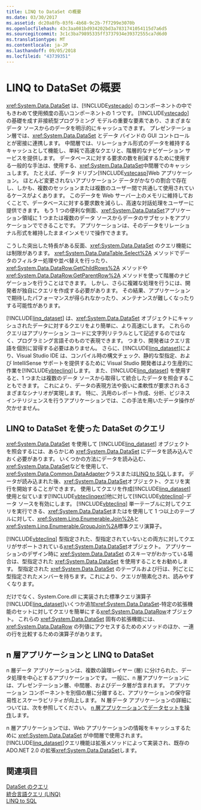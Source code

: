 ```yaml
---
title: LINQ to DataSet の概要
ms.date: 03/30/2017
ms.assetid: dc20a8fb-03f6-4b68-9c2b-7f7299e3070b
ms.openlocfilehash: 43c3aa081bd934202bd3a7831741054115d7a6d5
ms.sourcegitcommit: 3c1c3ba79895335ff3737934e39372555ca7d6d0
ms.translationtype: MT
ms.contentlocale: ja-JP
ms.lasthandoff: 09/05/2018
ms.locfileid: "43739351"
---
```

# <a name="linq-to-dataset-overview"></a>LINQ to DataSet の概要
<xref:System.Data.DataSet> は、[!INCLUDE[vstecado](../../../../includes/vstecado-md.md)] のコンポーネントの中でもきわめて使用頻度の高いコンポーネントの 1 つです。 [!INCLUDE[vstecado](../../../../includes/vstecado-md.md)] の基礎を成す非接続型プログラミング モデルの重要な要素であり、さまざまなデータ ソースからのデータを明示的にキャッシュできます。 プレゼンテーション層では、<xref:System.Data.DataSet> とデータ バインドの GUI コントロールとが密接に連携します。 中間層では、リレーショナル形式のデータを維持するキャッシュとして機能し、単純で高速なクエリと、階層的なナビゲーション サービスを提供します。 データベースに対する要求の数を削減するために使用する一般的な手法は、使用する、<xref:System.Data.DataSet>中間層でのキャッシュします。 たとえば、データ ドリブン[!INCLUDE[vstecasp](../../../../includes/vstecasp-md.md)]Web アプリケーション。 ほとんど変更されないアプリケーション データがかなりの割合で存在し、しかも、複数のセッションまたは複数のユーザー間で共通して使用されているケースがよくあります。 このデータを Web サーバー上のメモリに維持しておくことで、データベースに対する要求数を減らし、高速な対話処理をユーザーに提供できます。 もう 1 つの便利な側面、<xref:System.Data.DataSet>アプリケーション領域に 1 つまたは複数のデータ ソースからデータのサブセットをアプリケーションでできることです。 アプリケーションは、そのデータをリレーショナル形式を維持したままインメモリで操作できます。  
  
 こうした突出した特長がある反面、<xref:System.Data.DataSet> のクエリ機能には制限があります。 <xref:System.Data.DataTable.Select%2A> メソッドでデータのフィルター処理や並べ替えを行ったり、<xref:System.Data.DataRow.GetChildRows%2A> メソッドや <xref:System.Data.DataRow.GetParentRow%2A> メソッドを使って階層のナビゲーションを行うことはできます。 しかし、さらに複雑な処理を行うには、開発者が独自にクエリを作成する必要があります。 その結果、アプリケーションで期待したパフォーマンスが得られなかったり、メンテナンスが難しくなったりする可能性があります。  
  
 [!INCLUDE[linq_dataset](../../../../includes/linq-dataset-md.md)] は、<xref:System.Data.DataSet> オブジェクトにキャッシュされたデータに対するクエリをより簡単に、より高速にします。 これらのクエリはアプリケーション コードに文字列リテラルとして記述するのではなく、プログラミング言語そのもので表現できます。 つまり、開発者はクエリ言語を個別に習得する必要はありません。 さらに、[!INCLUDE[linq_dataset](../../../../includes/linq-dataset-md.md)]により、Visual Studio IDE は、コンパイル時の構文チェック、静的な型指定、および IntelliSense サポートを提供するために Visual Studio 開発者はより生産的に作業を[!INCLUDE[vbteclinq](../../../../includes/vbteclinq-md.md)]します。 また、[!INCLUDE[linq_dataset](../../../../includes/linq-dataset-md.md)] を使用すると、1 つまたは複数のデータ ソースから取得して統合したデータを照会することもできます。 これにより、データの表現方法や扱いに柔軟性が要求されるさまざまなシナリオが実現します。 特に、汎用のレポート作成、分析、ビジネス インテリジェンスを行うアプリケーションでは、この手法を用いたデータ操作が欠かせません。  
  
## <a name="querying-datasets-using-linq-to-dataset"></a>LINQ to DataSet を使った DataSet のクエリ  
 <xref:System.Data.DataSet> を使用して [!INCLUDE[linq_dataset](../../../../includes/linq-dataset-md.md)] オブジェクトを照会するには、あらかじめ <xref:System.Data.DataSet> にデータを読み込んでおく必要があります。 いくつかの方法にデータを読み込む、<xref:System.Data.DataSet>などを使用して、<xref:System.Data.Common.DataAdapter>クラスまたは[LINQ to SQL](../../../../docs/framework/data/adonet/sql/linq/index.md)します。 データが読み込まれた後、<xref:System.Data.DataSet>オブジェクト、クエリを実行を開始することができます。 使用してクエリを作成[!INCLUDE[linq_dataset](../../../../includes/linq-dataset-md.md)]使用と似ています[!INCLUDE[vbteclinqext](../../../../includes/vbteclinqext-md.md)]他に対して[!INCLUDE[vbteclinq](../../../../includes/vbteclinq-md.md)]-データ ソースを有効にします。 [!INCLUDE[vbteclinq](../../../../includes/vbteclinq-md.md)] 単一テーブルに対してクエリを実行できる、<xref:System.Data.DataSet>またはを使用して 1 つ以上のテーブルに対して、<xref:System.Linq.Enumerable.Join%2A>と<xref:System.Linq.Enumerable.GroupJoin%2A>標準クエリ演算子。  
  
 [!INCLUDE[vbteclinq](../../../../includes/vbteclinq-md.md)] 型指定された、型指定されていないとの両方に対してクエリがサポートされている<xref:System.Data.DataSet>オブジェクト。 アプリケーションのデザイン時に <xref:System.Data.DataSet> のスキーマがわかっている場合は、型指定された <xref:System.Data.DataSet> を使用することをお勧めします。 型指定された <xref:System.Data.DataSet> のテーブルおよび行は、列ごとに型指定されたメンバーを持ちます。これにより、クエリが簡素化され、読みやすくなります。  
  
 だけでなく、System.Core.dll に実装された標準クエリ演算子[!INCLUDE[linq_dataset](../../../../includes/linq-dataset-md.md)]いくつか追加<xref:System.Data.DataSet>-特定の拡張機能のセットに対してクエリを簡単にする<xref:System.Data.DataRow>オブジェクト。 これらの <xref:System.Data.DataSet> 固有の拡張機能には、<xref:System.Data.DataRow> の列値にアクセスするためのメソッドのほか、一連の行を比較するための演算子があります。  
  
## <a name="n-tier-applications-and-linq-to-dataset"></a>n 層アプリケーションと LINQ to DataSet  
 n 層データ アプリケーションは、複数の論理レイヤー (層) に分けられた、データ処理を中心とするアプリケーションです。 一般に、n 層アプリケーションには、プレゼンテーション層、中間層、およびデータ層が含まれます。 アプリケーション コンポーネントを別個の層に分離すると、アプリケーションの保守容易性とスケーラビリティが向上します。 N 層データ アプリケーションの詳細については、次を参照してください。 [n 層アプリケーションでデータセットを操作](/visualstudio/data-tools/work-with-datasets-in-n-tier-applications)します。  
  
 n 層アプリケーションでは、Web アプリケーションの情報をキャッシュするために <xref:System.Data.DataSet> が中間層で使用されます。 [!INCLUDE[linq_dataset](../../../../includes/linq-dataset-md.md)]クエリ機能は拡張メソッドによって実装され、既存の ADO.NET 2.0 の拡張<xref:System.Data.DataSet>します。  
  
## <a name="see-also"></a>関連項目  
 [DataSet のクエリ](../../../../docs/framework/data/adonet/querying-datasets-linq-to-dataset.md)  
 [統合言語クエリ (LINQ)](https://msdn.microsoft.com/library/a73c4aec-5d15-4e98-b962-1274021ea93d)  
 [LINQ to SQL](../../../../docs/framework/data/adonet/sql/linq/index.md)

